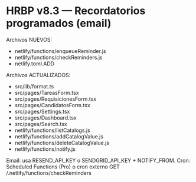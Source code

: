 # HRBP v8.3 — Recordatorios programados (email)

Archivos NUEVOS:
- netlify/functions/enqueueReminder.js
- netlify/functions/checkReminders.js
- netlify.toml.ADD

Archivos ACTUALIZADOS:
- src/lib/format.ts
- src/pages/TareasForm.tsx
- src/pages/RequisicionesForm.tsx
- src/pages/CandidatosForm.tsx
- src/pages/Settings.tsx
- src/pages/Dashboard.tsx
- src/pages/Search.tsx
- netlify/functions/listCatalogs.js
- netlify/functions/addCatalogValue.js
- netlify/functions/deleteCatalogValue.js
- netlify/functions/notify.js

Email: usa RESEND_API_KEY o SENDGRID_API_KEY + NOTIFY_FROM.
Cron: Scheduled Functions (Pro) o cron externo GET /.netlify/functions/checkReminders
